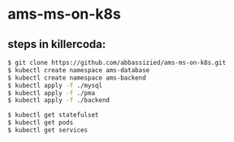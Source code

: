 # ams-ms-on-k8s

## steps in killercoda:

```sh
$ git clone https://github.com/abbassizied/ams-ms-on-k8s.git
$ kubectl create namespace ams-database 
$ kubectl create namespace ams-backend
$ kubectl apply -f ./mysql 
$ kubectl apply -f ./pma
$ kubectl apply -f ./backend

$ kubectl get statefulset
$ kubectl get pods
$ kubectl get services 
```
